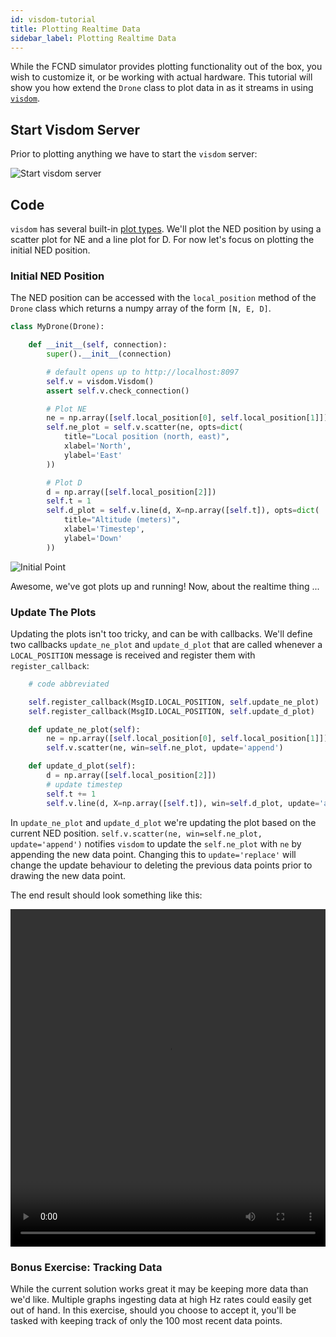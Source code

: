 ```yaml
---
id: visdom-tutorial
title: Plotting Realtime Data
sidebar_label: Plotting Realtime Data
---
```


While the FCND simulator provides plotting functionality out of the box, you wish to customize it, or be working with actual hardware. This tutorial will show you how extend the `Drone` class to plot data in as it streams in using [`visdom`](https://github.com/facebookresearch/visdom/). 

## Start Visdom Server

Prior to plotting anything we have to start the `visdom` server:

![Start visdom server](../assets/visdom-tutorial/server.gif)

## Code

`visdom` has several built-in [plot types](https://github.com/facebookresearch/visdom/#plotting). We'll plot the NED position by using a scatter plot for NE and a line plot for D. For now let's focus on plotting the initial NED position.

### Initial NED Position

The NED position can be accessed with the `local_position` method of the `Drone` class which returns a numpy array of the form `[N, E, D]`.

```python
class MyDrone(Drone):

    def __init__(self, connection):
        super().__init__(connection)

        # default opens up to http://localhost:8097
        self.v = visdom.Visdom()
        assert self.v.check_connection()

		# Plot NE
		ne = np.array([self.local_position[0], self.local_position[1]]).reshape(-1, 2)
		self.ne_plot = self.v.scatter(ne, opts=dict(
			title="Local position (north, east)", 
			xlabel='North', 
			ylabel='East'
		))

		# Plot D
		d = np.array([self.local_position[2]])
		self.t = 1
		self.d_plot = self.v.line(d, X=np.array([self.t]), opts=dict(
			title="Altitude (meters)", 
			xlabel='Timestep', 
			ylabel='Down'
		))

```

![Initial Point](../assets/visdom-tutorial/initial-point.gif)

Awesome, we've got plots up and running! Now, about the realtime thing ...

### Update The Plots

Updating the plots isn't too tricky, and can be with callbacks. We'll define two callbacks `update_ne_plot` and `update_d_plot` that are called whenever a `LOCAL_POSITION` message is received and register them with `register_callback`:

```python
	# code abbreviated

	self.register_callback(MsgID.LOCAL_POSITION, self.update_ne_plot)
	self.register_callback(MsgID.LOCAL_POSITION, self.update_d_plot)

    def update_ne_plot(self):
        ne = np.array([self.local_position[0], self.local_position[1]]).reshape(-1, 2)
        self.v.scatter(ne, win=self.ne_plot, update='append')

    def update_d_plot(self):
        d = np.array([self.local_position[2]])
		# update timestep
        self.t += 1
        self.v.line(d, X=np.array([self.t]), win=self.d_plot, update='append')
```

In `update_ne_plot` and `update_d_plot` we're updating the plot based on the current NED position. `self.v.scatter(ne, win=self.ne_plot, update='append')` notifies `visdom` to update the `self.ne_plot` with `ne` by appending the new data point. Changing this to `update='replace'` will change the update behaviour to deleting the previous data points prior to drawing the new data point.

The end result should look something like this:

<video width="100%" height="540" controls autoplay loop>
<source src="../assets/visdom-tutorial/realtime.webm" type="video/webm">
</video>


### Bonus Exercise: Tracking Data

While the current solution works great it may be keeping more data than we'd like. Multiple graphs ingesting data at high Hz rates could easily get out of hand. In this exercise, should you choose to accept it, you'll be tasked with
keeping track of only the 100 most recent data points.


